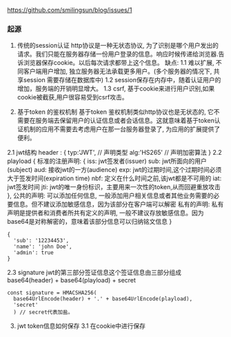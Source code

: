 https://github.com/smilingsun/blog/issues/1

### 起源
1. 传统的session认证
 http协议是一种无状态协议, 为了识别是哪个用户发出的请求。我们只能在服务器存储一份用户登录的信息。响应时候传递给浏览器.告诉浏览器保存cookie。以后每次请求都带上这个信息。
 缺点:
  1.1 难以扩展, 不同客户端用户增加, 独立服务器无法承载更多用户。(多个服务器的情况下, 共享session 需要存储在数据库中)
  1.2 session保存在内存中，随着认证用户的增加，服务端的开销明显增大。
  1.3 csrf, 基于cookie来进行用户识别,如果cookie被截获,用户很容易受到csrf攻击。

2. 基于token 的鉴权机制
 基于token 鉴权机制类似http协议也是无状态的, 它不需要在服务端去保留用户的认证信息或者会话信息。这就意味着基于token认证机制的应用不需要去考虑用户在那一台服务器登录了, 为应用的扩展提供了便利。

  2.1  jwt结构
  header : {
    typ:'JWT', // 声明类型
    alg:'HS265' // 声明加密算法
  }
  2.2 playload
  {
    标准的注册声明: {
      iss: jwt签发者(issuer)
      sub: jwt所面向的用户(subject)
      aud: 接收jwt的一方(audience)
      exp: jwt的过期时间,这个过期时间必须大于签发时间(expiration time)
      nbf: 定义在什么时间之前,该jwt都是不可用的
      iat: jwt签发时间
      jti: jwt的唯一身份标识，主要用来一次性的token,从而回避重放攻击
    },
    公共的声明: 可以添加任何信息, 一般添加用户相关信息或者其他业务需要的必要信息。但不建议添加敏感信息，因为该部分在客户端可以解密
    私有的声明: 私有声明是提供者和消费者所共有定义的声明, 一般不建议存放敏感信息。因为base64是对称解密的，意味着该部分信息可以归纳铭文信息
  }
  ```
  {
    'sub': '12234453',
    'name': 'john Doe',
    'admin': true
  }
  ```
  2.3 signature
  jwt的第三部分签证信息这个签证信息由三部分组成
  base64(header) + base64(playload) + secret
  ```
  const signature = HMACSHA256(
    base64UrlEncode(header) + '.' + base64UrlEncode(playload),
    'secret'
    ) // secret代表加盐。
  ```
3. jwt token信息如何保存
 3.1 在cookie中进行保存
